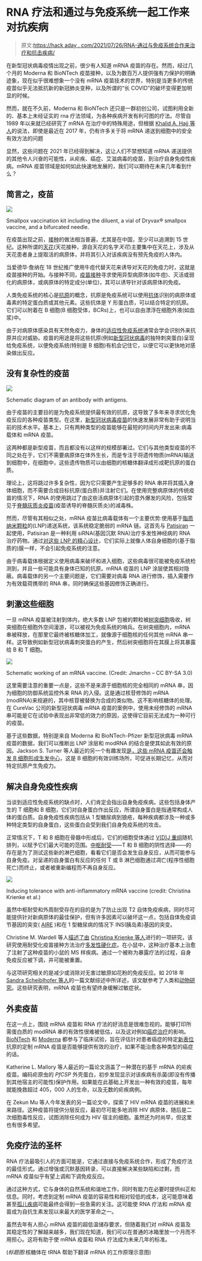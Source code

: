 # RNA 疗法和通过与免疫系统一起工作来对抗疾病

> 原文:[https://hack aday . com/2021/07/26/RNA-通过与免疫系统合作来治疗和抗击疾病/](https://hackaday.com/2021/07/26/rna-therapeutics-and-fighting-diseases-by-working-with-the-immune-system/)

在新型冠状病毒疫情出现之前，很少有人知道 mRNA 疫苗的存在。然而，经过几个月的 Moderna 和 BioNTech 疫苗接种，以及为数百万人提供强有力保护的明确迹象，现在似乎很难想象一个没有 mRNA 疫苗技术的世界，特别是当更多的传统疫苗似乎无法抵抗新的新冠肺炎变种，以及所谓的“长 COVID”的破坏变得更加明显的时候。

然而，就在不久前，Moderna 和 BioNTech 还只是一群初创公司，试图利用全新的、基本上未经证实的 rna 疗法领域，为各种疾病开发有利可图的疗法。尽管自 1989 年以来就已经研究了 mRNA 在治疗中的特殊用途，但根据 [Khalid A. Hajj 等人](https://www.nature.com/articles/natrevmats201756)的说法，即使是最近在 2017 年，仍有许多关于将 mRNA 递送到细胞中的安全有效方法的问题

显然，这些问题在 2021 年已经得到解决，这让人们不禁想知道 mRNA 递送提供的其他令人兴奋的可能性，从疟疾、癌症、艾滋病毒的疫苗，到治疗自身免疫性疾病。mRNA 疫苗领域是如何如此快速地发展的，我们可以期待在未来几年看到什么？

## 简言之，疫苗

[![](../Images/0d3495bd96691061da595f220c81174c.png)](https://hackaday.com/wp-content/uploads/2021/06/Smallpox_vaccine.jpg)

Smallpox vaccination kit including the diluent, a vial of Dryvax® smallpox vaccine, and a bifurcated needle.

在疫苗出现之前，[接种](https://en.wikipedia.org/wiki/Inoculation)的做法相当普遍，尤其是在中国，至少可以追溯到 15 世纪。这种所谓的[天花](https://en.wikipedia.org/wiki/Variolation)(天花接种，源自天花的名字*天花*)主要集中在天花上，涉及从天花患者身上提取活的病原体，并将其引入对该疾病没有预先免疫的人体内。

当爱德华·詹纳在 18 世纪推广使用牛痘代替天花来诱导对天花的免疫力时，这就是疫苗接种的开始。与接种不同，[疫苗接种](https://en.wikipedia.org/wiki/Vaccine)寻求使用异型病原体(如牛痘)、灭活或弱化的病原体，或病原体的特定成分(单位)，其可以诱导针对该病原体的免疫。

人类免疫系统的核心是[抗原](https://en.wikipedia.org/wiki/Antigen)的概念，抗原是免疫系统可以使用[抗体](https://en.wikipedia.org/wiki/Antibody)识别的病原体或毒素的特定蛋白质或其他元素。这些抗体是 Y 形蛋白质，可以结合特定的抗原。它们可以附着在 B 细胞(B 细胞受体，BCRs)上，也可以自由漂浮在细胞外液(如血浆)中。

由于对病原体感染具有天然免疫力，身体的[适应性免疫系统](https://en.wikipedia.org/wiki/Adaptive_immune_system)通常会学会识别外来抗原并应对威胁。疫苗的用途是将这些抗原(例如[新型冠状病毒](https://en.wikipedia.org/wiki/SARS-CoV-2)的独特刺突蛋白)呈现给免疫系统，以便免疫系统(特别是 B 细胞)有机会记住它，以便它可以更快地对感染做出反应。

## 没有复杂性的疫苗

[![](../Images/cb6006e0a3bef7eff7e009b27ce0bc36.png)](https://hackaday.com/wp-content/uploads/2021/06/antibody_and_antigens-themed.png)

Schematic diagram of an antibody with antigens.

由于疫苗的主要目的是为免疫系统提供最有效的抗原，这导致了多年来寻求优化免疫反应的各种疫苗类型。在这里，[新型冠状病毒疫苗](https://en.wikipedia.org/wiki/COVID-19_vaccine)的快速发展非常有助于说明当前的技术水平。基本上，只有两种类型的疫苗能够在最短的时间内开发出来:病毒载体和 mRNA 疫苗。

这两种都是新型疫苗，而且都没有以这样的规模部署过。它们与其他类型疫苗的不同之处在于，它们不需要病原体在体外生长，而是专注于将遗传物质(mRNA)输送到细胞中，在细胞中，这些遗传物质可以由细胞的核糖体翻译成形成靶抗原的蛋白质。

理论上，这将跳过许多复杂性，因为它只需要产生足够多的 RNA 串并将其插入身体细胞，而不需要合成目标抗原(蛋白质)并注射它们。在使用完整病原体的传统疫苗的情况下，RNA 的使用跳过了由这些活病原体引起的意外爆发的风险，包括常见于[脊髓灰质炎疫苗](https://en.wikipedia.org/wiki/Polio_vaccine)(疫苗诱导的脊髓灰质炎)的减毒株。

然而，尽管有其相似之处，mRNA 疫苗比病毒载体有一个主要优势:使用基于[脂质纳米颗粒](https://en.wikipedia.org/wiki/Solid_lipid_nanoparticle)的(LNP)递送系统，该系统稳定脆弱的 mRNA 链。这首先与 [Patisiran](https://en.wikipedia.org/wiki/Patisiran) 一起使用，Patisiran 是一种利用 siRNA(基因沉默 RNA)治疗多发性神经病的 RNA 治疗药物。通过[对这些 LNP 的精心设计](https://cen.acs.org/pharmaceuticals/drug-delivery/Without-lipid-shells-mRNA-vaccines/99/i8?PageSpeed=noscript)，它们实际上就像人体自身细胞的(基于脂质的)膜一样，不会引起免疫系统的注意。

由于病毒载体根据定义使用病毒来破坏和进入细胞，这些病毒很可能被免疫系统检测到，并且一些可能具有身体已知的抗原。mRNA 疫苗的 LNP 涂层使其相对隐蔽。病毒载体的另一个主要问题是，它们需要对病毒 RNA 进行修饰，插入需要作为有效载荷携带的 RNA 串，同时确保这些基因修饰正确进行。

## 刺激这些细胞

一旦 mRNA 疫苗被注射到体内，绝大多数 LNP 包被的颗粒被[树突细胞](https://en.wikipedia.org/wiki/Dendritic_cell)吸收，树突细胞在细胞外空间漫游，可以被视为免疫系统的哨兵。在树突细胞内，mRNA 串被释放，在那里它最终被核糖体加工，就像源于细胞核的任何其他 mRNA 串一样。这导致例如新型冠状病毒刺突蛋白的产生，然后树突细胞将在其膜上将其暴露给 B 和 T 细胞。

[![](../Images/fc88fd393bafab505271b6ff0fd02a6e.png)](https://hackaday.com/wp-content/uploads/2021/06/Schematic_working_of_an_mRNA_vaccine.png)

Schematic working of an mRNA vaccine. (Credit: Jmarchn – CC BY-SA 3.0)

这里需要注意的重要一点是，这些不是来源于细胞核的完全相同的 mRNA 串，因为细胞的防御系统监控外来 RNA 的入侵。这是通过核苷修饰的 mRNA (modRNA)来规避的，其中核苷被替换为合成的类似物。这不影响核糖体的处理。在 CureVac 公司的新型冠状病毒 mRNA 疫苗的案例中，使用未经修饰的 mRNA 串可能是它在试验中表现出非常低的效力的原因，这使得它目前无法成为一种可行的疫苗。

基于这些数据，特别是来自 Moderna 和 BioNTech-Pfizer 新型冠状病毒 mRNA 疫苗的数据，我们可以推断出 LNP 涂层和 modRNA 的结合是使其如此有效的原因。Jackson S. Turner 等人最近的另一个有趣发现[是，这些 mRNA 疫苗还会触发 B 细胞形成](https://www.nature.com/articles/s41586-021-03738-2)[生发中心](https://en.wikipedia.org/wiki/Germinal_center)，这是 B 细胞的有效训练场所，可促进长期记忆，从而对特定抗原产生免疫力。

## 解决自身免疫性疾病

当谈到适应性免疫系统的缺点时，人们肯定会指出自身免疫疾病。这些包括身体产生的 T 细胞和 B 细胞，它们对自身蛋白作出反应，所谓自身蛋白是指通常构成人体的蛋白质。自身免疫性疾病包括从 1 型糖尿病到狼疮，每种疾病都涉及一种或多种特定类型的自身蛋白，这些蛋白会受到我们自身免疫系统的攻击。

正常情况下，T 和 B 细胞在骨髓中形成后，它们的细胞受体通过 [V(D)J 重组](https://en.wikipedia.org/wiki/V(D)J_recombination)随机排列，以赋予它们最大可能的范围。[中枢耐受](https://en.wikipedia.org/wiki/Central_tolerance)——T 和 B 细胞的阴性选择——的存在是为了测试这些新的淋巴细胞，看看它们是否会发生自身反应，从而可能参与自身免疫。对呈递的自身蛋白有反应的任何 T 或 B 淋巴细胞通过凋亡(程序性细胞死亡)而终止，或者被重新编程而不再自身反应。

[![](../Images/13acbd9ffd6bd3f1366bf0688880632b.png)](https://hackaday.com/wp-content/uploads/2021/06/inducing_tolerance_with_anti-inflammatory_mrna_vaccine.jpg)

Inducing tolerance with anti-inflammatory mRNA vaccine (credit: Christina Krienke et al.)

虽然中枢耐受和外周耐受存在的目的是为了防止出现 T2 自体免疫疾病，同时尽可能提供针对新病原体的最佳保护，但有许多因素可以破坏这一点，包括自体免疫调节基因的突变( [AIRE](https://en.wikipedia.org/wiki/Autoimmune_regulator) )和在 1 型糖尿病的情况下 INS(胰岛素)基因的突变。

Christine M. Wardell 等人[描述了由](https://www.nature.com/articles/s41587-021-00880-0) [Christina Krienke 等人](https://science.sciencemag.org/content/371/6525/145)进行的一项研究，该研究使用耐受化疫苗接种方法治疗[多发性硬化症](https://en.wikipedia.org/wiki/Multiple_sclerosis)。在小鼠中，这种治疗基本上治愈了注射了这种疫苗的小鼠的 MS 样疾病。通过一个被称为暴露疗法的过程，自身免疫反应被下调，并可能被重置。

与这项研究相关的是减少或消除对无害过敏原如花粉的免疫反应。如 2018 年 [Sandra Scheiblhofer 等人](https://www.ncbi.nlm.nih.gov/pmc/articles/PMC6283005/)的一篇文献综述中所详述，该文献参考了人类和[动物研究](https://www.hindawi.com/journals/jir/2015/797421/)。这些研究表明，mRNA 疫苗也有望终身缓解过敏症状。

## 外卖疫苗

在这一点上，围绕 mRNA 疫苗和 RNA 疗法的好消息是很难忽视的。能够打印所需蛋白质的 modRNA 串的有效性很难被低估，以及这对例如[癌症治疗](https://pubmed.ncbi.nlm.nih.gov/28101688/)的影响。 [BioNTech](https://www.clinicaltrialsarena.com/news/first-patient-dosed-in-biontech-phase-ii-trial-of-mrna-cancer-vaccine/) 和 [Moderna](https://www.modernatx.com/pipeline/therapeutic-areas/mrna-personalized-cancer-vaccines-and-immuno-oncology) 都参与了临床试验，旨在评估针对患者癌症的特定[新表位](https://en.wikipedia.org/wiki/Neoepitope)抗原的定制 mRNA 疫苗是否能够提供有效的治疗，如果不能治愈各种类型的癌症的话。

Katherine L. Mallory 等人最近的一篇论文涵盖了一种潜在的基于 mRNA 的疟疾疫苗。编码疟原虫的 *PfCSP* 外壳蛋白，初步发现显示对该疾病有杀菌(即没有传播到其他宿主的可能性)保护作用。如果能在此基础上开发出一种有效的疫苗，每年就能挽救超过 405，000 人的生命，以及无数的疟疾病例。

在 Zekun Mu 等人今年发表的另一篇论文中，探索了 HIV mRNA 疫苗的进展和未来路径。这种疫苗将提供分层反应，最初尽可能多地消除 HIV 病原体，随后是二次细胞毒性反应，试图消除任何成为 HIV 宿主的细胞。虽然还为时尚早，但这里也有很多希望。

## 免疫疗法的圣杯

RNA 疗法最吸引人的方面可能是，它通过直接与免疫系统合作，形成了免疫疗法的最佳形式。通过增强或沉默基因转录，可以直接解决某些缺陷和过剩，而 mRNA 疫苗似乎有望上调和下调免疫反应。

通过这种方式，它与身体的自然系统和谐地工作，同时有能力在必要时提供纠正和信息。同时，考虑到定制 mRNA 疫苗的容易性和相对较低的成本，这可能意味着甚至[孤儿疾病](https://en.wikipedia.org/wiki/Rare_disease)可能最终会得到一些急需的关注。这可能使 RNA 疗法和 mRNA 疫苗成为自抗生素发现以来最大的医学革命之一。

虽然去年有人担心 mRNA 疫苗的超低温储存要求，但随着我们对 mRNA 疫苗及其稳定性的了解越来越多，我们现在知道，我们可以在普通的冰箱里放一个月而不用担心。这将有助于使 mRNA 疫苗和 RNA 疗法成为未来几年的标准。

(*标题图*:核糖体在 tRNA 帮助下翻译 mRNA 的工作原理示意图)